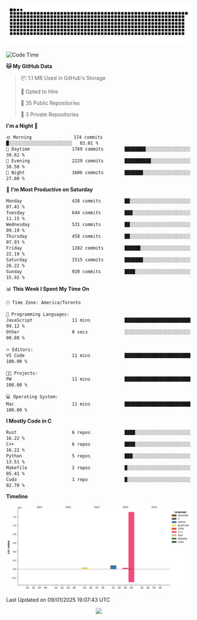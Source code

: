 <picture>
  <source media="(prefers-color-scheme: dark)" srcset="https://raw.githubusercontent.com/kkli08/kkli08/output/github-contribution-grid-snake-dark.svg">
  <source media="(prefers-color-scheme: light)" srcset="https://raw.githubusercontent.com/kkli08/kkli08/output/github-contribution-grid-snake.svg">
  <img alt="github contribution grid snake animation" src="https://raw.githubusercontent.com/kkli08/kkli08/output/github-contribution-grid-snake.svg">
</picture>


<!--START_SECTION:waka-->
![Code Time](http://img.shields.io/badge/Code%20Time-123%20hrs%2034%20mins-blue)

**🐱 My GitHub Data** 

> 📦 1.1 MB Used in GitHub's Storage 
 > 
> 💼 Opted to Hire
 > 
> 📜 35 Public Repositories 
 > 
> 🔑 3 Private Repositories 
 > 
**I'm a Night 🦉** 

```text
🌞 Morning                174 commits         █░░░░░░░░░░░░░░░░░░░░░░░░   03.01 % 
🌆 Daytime                1769 commits        ████████░░░░░░░░░░░░░░░░░   30.62 % 
🌃 Evening                2229 commits        ██████████░░░░░░░░░░░░░░░   38.58 % 
🌙 Night                  1606 commits        ███████░░░░░░░░░░░░░░░░░░   27.80 % 
```
📅 **I'm Most Productive on Saturday** 

```text
Monday                   428 commits         ██░░░░░░░░░░░░░░░░░░░░░░░   07.41 % 
Tuesday                  644 commits         ███░░░░░░░░░░░░░░░░░░░░░░   11.15 % 
Wednesday                531 commits         ██░░░░░░░░░░░░░░░░░░░░░░░   09.19 % 
Thursday                 458 commits         ██░░░░░░░░░░░░░░░░░░░░░░░   07.93 % 
Friday                   1282 commits        ██████░░░░░░░░░░░░░░░░░░░   22.19 % 
Saturday                 1515 commits        ███████░░░░░░░░░░░░░░░░░░   26.22 % 
Sunday                   920 commits         ████░░░░░░░░░░░░░░░░░░░░░   15.92 % 
```


📊 **This Week I Spent My Time On** 

```text
🕑︎ Time Zone: America/Toronto

💬 Programming Languages: 
JavaScript               11 mins             █████████████████████████   99.12 % 
Other                    0 secs              ░░░░░░░░░░░░░░░░░░░░░░░░░   00.88 % 

🔥 Editors: 
VS Code                  11 mins             █████████████████████████   100.00 % 

🐱‍💻 Projects: 
PW                       11 mins             █████████████████████████   100.00 % 

💻 Operating System: 
Mac                      11 mins             █████████████████████████   100.00 % 
```

**I Mostly Code in C** 

```text
Rust                     6 repos             ████░░░░░░░░░░░░░░░░░░░░░   16.22 % 
C++                      6 repos             ████░░░░░░░░░░░░░░░░░░░░░   16.22 % 
Python                   5 repos             ███░░░░░░░░░░░░░░░░░░░░░░   13.51 % 
Makefile                 2 repos             █░░░░░░░░░░░░░░░░░░░░░░░░   05.41 % 
Cuda                     1 repo              █░░░░░░░░░░░░░░░░░░░░░░░░   02.70 % 
```



**Timeline**

![Lines of Code chart](https://raw.githubusercontent.com/kkli08/kkli08/main/assets/bar_graph.png)


 Last Updated on 09/01/2025 19:07:43 UTC
<!--END_SECTION:waka-->


<div align="center">
    <img  src="https://github-readme-streak-stats.herokuapp.com/?user=kkli08&theme=cobalt" />
</div>

<br/>
<br/>
<br/>
